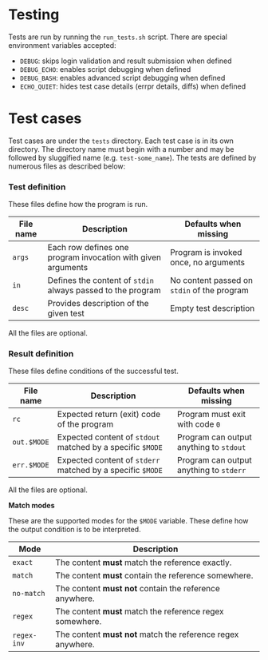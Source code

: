 # Testing

Tests are run by running the `run_tests.sh` script.
There are special environment variables accepted:
  - `DEBUG`: skips login validation and result submission when defined
  - `DEBUG_ECHO`: enables script debugging when defined
  - `DEBUG_BASH`: enables advanced script debugging when defined
  - `ECHO_QUIET`: hides test case details (errpr details, diffs) when defined

# Test cases

Test cases are under the `tests` directory.
Each test case is in its own directory.
The directory name must begin with a number and may be followed by sluggified name (e.g. `test-some_name`).
The tests are defined by numerous files as described below:

### Test definition

These files define how the program is run.

| File name | Description                                                  | Defaults when missing                       |
|-----------|--------------------------------------------------------------|---------------------------------------------|
| `args`    | Each row defines one program invocation with given arguments | Program is invoked once, no arguments       |      
| `in`      | Defines the content of `stdin` always passed to the program  | No content passed on `stdin` of the program | 
| `desc`    | Provides description of the given test                       | Empty test description                      |

All the files are optional.

### Result definition

These files define conditions of the successful test.

| File name   | Description                                                | Defaults when missing                   |
|-------------|------------------------------------------------------------|-----------------------------------------|
| `rc`        | Expected return (exit) code of the program                 | Program must exit with code `0`         |
| `out.$MODE` | Expected content of `stdout` matched by a specific `$MODE` | Program can output anything to `stdout` |
| `err.$MODE` | Expected content of `stderr` matched by a specific `$MODE` | Program can output anything to `stderr` |

All the files are optional.

**Match modes**

These are the supported modes for the `$MODE` variable.
These define how the output condition is to be interpreted.

| Mode        | Description                                                  |
|-------------|--------------------------------------------------------------|
| `exact`     | The content **must** match the reference exactly.            |
| `match`     | The content **must** contain the reference somewhere.        |
| `no-match`  | The content **must not** contain the reference anywhere.     |
| `regex`     | The content **must** match the reference regex somewhere.    |
| `regex-inv` | The content **must not** match the reference regex anywhere. |
